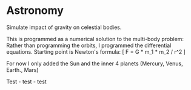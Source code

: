 # Astronomy

Simulate impact of gravity on celestial bodies.

This is programmed as a numerical solution to the multi-body problem:
Rather than programming the orbits, I programmed the differential equations.
Starting point is Newton's formula:
\[ F = G * m_1 * m_2 / r^2 \]

For now I only added the Sun and the inner 4 planets (Mercury, Venus, Earth., Mars)

Test - test - test
